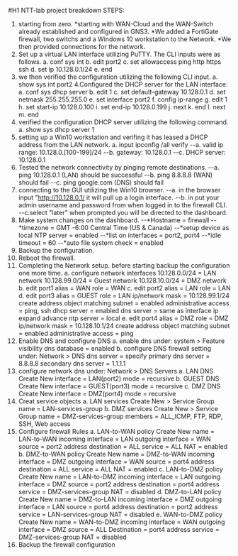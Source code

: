 #H1 NTT-lab project breakdown
STEPS:
1. starting from zero.
  *starting with WAN-Cloud and the WAN-Switch already established and configured in GNS3.
   *We added a FortiGate firewall, two switchs and a Windows 10 workstation to the Network.
   *We then provided connections for the network.
3. Set up a virtual LAN interface utilizing PuTTY. The CLI inputs were as follows.
   a. conf sys int
   b. edit port2
   c. set allowaccess ping http https ssh
   d. set ip 10.128.0.1/24
   e. end
4. we then verified the configuration utilizing the following CLI input.
   a. show sys int port2
4.Configured the DHCP server for the LAN interface:
  a. conf sys dhcp server 
  b. edit 1
  c. set default-gateway 10.128.0.1
  d. set netmask 255.255.255.0
  e. set interface port2
  f. config ip-range
  g. edit 1
  h. set start-ip 10.128.0.100
  i. set end-ip 10.128.0.199
  j. next
  k. end
  l. next
  m. end
5. verified the configuration DHCP server utilizing the following command.
  a. show sys dhcp server 1
6. setting up a Win10 workstation and verifing it has leased a DHCP address from the LAN network.
   a. input ipconfig /all
  verify
  --a. valid ip range: 10.128.0.[100-199]/24
  --b. gateway: 10.128.0.1
  --c. DHCP server: 10.128.0.1
7. Tested the network connectivity by pinging remote destinations.
  --a. ping 10.128.0.1 (LAN) should be successful
  --b. ping 8.8.8.8 (WAN) should fail 
  --c. ping google.com (DNS) should fail
8. connecting to the GUI utilizing the Win10 browser.
  --a. in the browser input "http://10.128.0.1/ it will pull up a login interface.
  --b. in put your admin username and password from when logged in to the firewall CLI.
  --c.select "later" when prompted you will be directed to the dashboard.
9. Make system changes on the dashboard.
  --*Hostname = firewall
  --*timezone = GMT -6:00 Central Time (US & Canada)
  --*setup device as local NTP server = enabled
  --*list on interfaces = port2, port4
  --*idle timeout = 60
  --*auto file system check = enabled
10. Backup the configuration.
11. Reboot the firewall.
12. Completing the Network setup. before starting backup the configuration one more time.
  a. configure network interfaces
    10.128.0.0/24 = LAN network
    10.128.99.0/24 = Guest network
    10.128.10.0/24 = DMZ network
  b. edit port1
      alias = WAN
      role = WAN 
  c. edit port2
      alias = LAN
      role = LAN
  d. edit port3
      alias = GUEST
      role = LAN
      ip/network mask = 10.128.99.1/24
      create address object matching subnet = enabled
      administrative access = ping, ssh
      dhcp server = enabled
      dns server = same as interface ip
    expand advance
      ntp server = local
  e. edit port4
      alias = DMZ
      role = DMZ
      ip/network mask = 10.128.10.1/24
      create address object matching subnet = enabled
      administrative access = ping
13. Enable DNS and configure DNS
  a. enable dns under: system > Feature visibility
      dns database = enabled
  b. configure DNS firewall setting under: Network > DNS
      dns server = specify
      primary dns server = 8.8.8.8
      secondary dns server = 1.1.1.1
14. configure network dns under: Network > DNS Servers
  a. LAN DNS
      Create New
      interface = LAN(port2)
      mode = recursive
  b. GUEST DNS
      Create New
      interface = GUEST(port3)
      mode = recursive
  c. DMZ DNS
      Create New
      interface = DMZ(port4)
      mode = recursive 
15. Creat service objects
  a. LAN services
      Create New > Service Group
      name = LAN-services-group
  b. DMZ services
      Create New > Service Group
      name = DMZ-services-group
      members = ALL_ICMP, FTP, RDP, SSH, Web access
16. Configure firewall Rules 
  a. LAN-to-WAN policy
      Create New
      name = LAN-to-WAN
      incoming interface = LAN
      outgoing interface = WAN
      source = port2 address
      destination = ALL
      service =  ALL
      NAT = enabled
  b. DMZ-to-WAN policy
      Create New
      name = DMZ-to-WAN
      incoming interface = DMZ
      outgoing interface = WAN
      source = port4 address
      destination = ALL
      service = ALL
      NAT = enabled
  c. LAN-to-DMZ policy
      Create New
      name = LAN-to-DMZ
      incoming interface = LAN
      outgoing interface = DMZ
      source = port2 address
      destination = port4 address
      service = DMZ-services-group
      NAT = disabled
  d. DMZ-to-LAN policy
      Create New
      name = DMZ-to-LAN
      incoming interface = DMZ
      outgoing interface = LAN
      source = port4 address
      destination = port2 address
      service = LAN-services-group
      NAT = disabled
  e. WAN-to-DMZ policy
      Create New
      name = WAN-to-DMZ
      incoming interface = WAN
      outgoing interface = DMZ
      source = ALL
      Destination = port4 address
      service = DMZ-services-group
      NAT = disabled
17. Backup the firewall configuration
